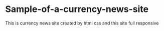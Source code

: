 # Sample-of-a-currency-news-site
This is currency news site created by html css and this site full responsive
